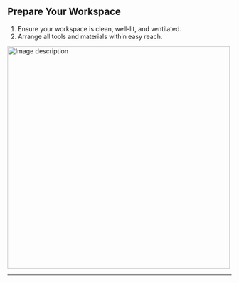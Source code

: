 ## Prepare Your Workspace

1. Ensure your workspace is clean, well-lit, and ventilated.
2. Arrange all tools and materials within easy reach.

<img src="GettyImages-724237133-d6e944a.jpg" alt="Image description" width="500"/>


---
